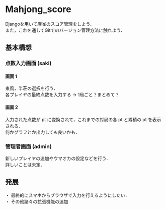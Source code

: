 # Mahjong_score
Djangoを用いて麻雀のスコア管理をしよう．  
また，これを通してGitでのバージョン管理方法に触れよう．  


## 基本構想  

### 点数入力画面 (saki)  

#### 画面 1 
東風，半荘の選択を行う．  
各プレイヤの最終点数を入力する -> 1局ごと？まとめて？

#### 画面 2  
入力された点数が pt に変換されて，これまでの対局の各 pt と累積の pt を表示される．  
何かグラフとか出力しても良いかも．

### 管理者画面 (admin)  
新しいプレイヤの追加やウマオカの設定などを行う．  
詳しいことは未定．


## 発展
・ 最終的にスマホからブラウザで入力を行えるようにしたい．  
・ その他諸々の拡張機能の追加  
